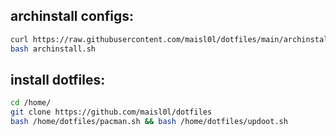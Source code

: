 ## archinstall configs:
```sh
curl https://raw.githubusercontent.com/maisl0l/dotfiles/main/archinstall.sh --output archinstall.sh
bash archinstall.sh
```

## install dotfiles:
```sh
cd /home/
git clone https://github.com/maisl0l/dotfiles
bash /home/dotfiles/pacman.sh && bash /home/dotfiles/updoot.sh
```
